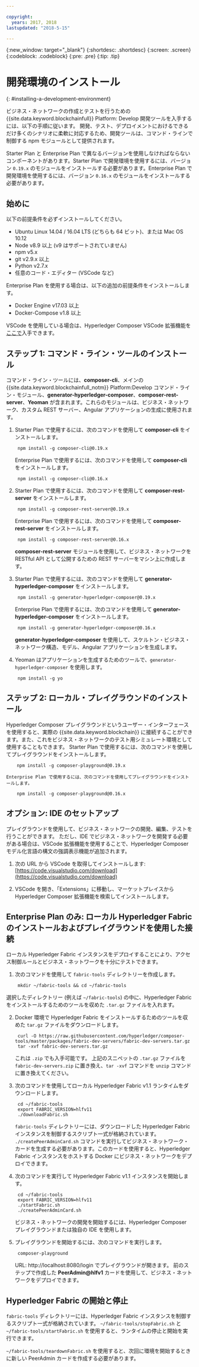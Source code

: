 ```yaml
---

copyright:
  years: 2017, 2018
lastupdated: "2018-5-15"

---
```


{:new_window: target="_blank"}
{:shortdesc: .shortdesc}
{:screen: .screen}
{:codeblock: .codeblock}
{:pre: .pre}
{:tip: .tip}

# 開発環境のインストール
{: #installing-a-development-environment}

ビジネス・ネットワークの作成とテストを行うための {{site.data.keyword.blockchainfull}} Platform: Develop 開発ツールを入手するには、以下の手順に従います。 開発、テスト、デプロイメントにおけるできるだけ多くのシナリオに柔軟に対応するため、開発ツールは、コマンド・ラインで制御する npm モジュールとして提供されます。

Starter Plan と Enterprise Plan で異なるバージョンを使用しなければならないコンポーネントがあります。Starter Plan で開発環境を使用するには、バージョン `0.19.x` のモジュールをインストールする必要があります。Enterprise Plan で開発環境を使用するには、バージョン `0.16.x` のモジュールをインストールする必要があります。

## 始めに

以下の前提条件を必ずインストールしてください。

- Ubuntu Linux 14.04 / 16.04 LTS (どちらも 64 ビット)、または Mac OS 10.12
- Node v8.9 以上 (v9 はサポートされていません)
- npm v5.x
- git v2.9.x 以上
- Python v2.7.x
- 任意のコード・エディター (VSCode など)

Enterprise Plan を使用する場合は、以下の追加の前提条件をインストールします。

- Docker Engine v17.03 以上
- Docker-Compose v1.8 以上

VSCode を使用している場合は、Hyperledger Composer VSCode 拡張機能を[ここで](https://marketplace.visualstudio.com/items?itemName=HyperledgerComposer.composer-support-client)入手できます。

## ステップ 1: コマンド・ライン・ツールのインストール

コマンド・ライン・ツールには、**composer-cli**、メインの {{site.data.keyword.blockchainfull_notm}} Platform:Develop コマンド・ライン・モジュール、**generator-hyperledger-composer**、**composer-rest-server**、**Yeoman** が含まれます。これらのモジュールは、ビジネス・ネットワーク、カスタム REST サーバー、Angular アプリケーションの生成に使用されます。

1. Starter Plan で使用するには、次のコマンドを使用して **composer-cli** をインストールします。

        npm install -g composer-cli@0.19.x

    Enterprise Plan で使用するには、次のコマンドを使用して **composer-cli** をインストールします。

        npm install -g composer-cli@0.16.x

2. Starter Plan で使用するには、次のコマンドを使用して **composer-rest-server** をインストールします。

        npm install -g composer-rest-server@0.19.x

    Enterprise Plan で使用するには、次のコマンドを使用して **composer-rest-server** をインストールします。

        npm install -g composer-rest-server@0.16.x

    **composer-rest-server** モジュールを使用して、ビジネス・ネットワークを RESTful API として公開するための REST サーバーをマシン上に作成します。

3. Starter Plan で使用するには、次のコマンドを使用して **generator-hyperledger-composer** をインストールします。

        npm install -g generator-hyperledger-composer@0.19.x

    Enterprise Plan で使用するには、次のコマンドを使用して **generator-hyperledger-composer** をインストールします。

        npm install -g generator-hyperledger-composer@0.16.x

    **generator-hyperledger-composer** を使用して、スケルトン・ビジネス・ネットワーク構造、モデル、Angular アプリケーションを生成します。

4. Yeoman はアプリケーションを生成するためのツールで、`generator-hyperledger-composer` を使用します。

        npm install -g yo

## ステップ 2: ローカル・プレイグラウンドのインストール

Hyperledger Composer プレイグラウンドというユーザー・インターフェースを使用すると、実際の {{site.data.keyword.blockchain}} に接続することができます。また、これをビジネス・ネットワークのテスト用シミュレート環境として使用することもできます。 Starter Plan で使用するには、次のコマンドを使用してプレイグラウンドをインストールします。

        npm install -g composer-playground@0.19.x

    Enterprise Plan で使用するには、次のコマンドを使用してプレイグラウンドをインストールします。

        npm install -g composer-playground@0.16.x

## オプション: IDE のセットアップ

プレイグラウンドを使用して、ビジネス・ネットワークの開発、編集、テストを行うことができます。 ただし、IDE でビジネス・ネットワークを開発する必要がある場合は、VSCode 拡張機能を使用することで、Hyperledger Composer モデル化言語の構文の強調表示機能が追加されます。

1. 次の URL から VSCode を取得してインストールします: [https://code.visualstudio.com/download](https://code.visualstudio.com/download)

2. VSCode を開き、「Extensions」に移動し、マーケットプレイスから Hyperledger Composer 拡張機能を検索してインストールします。

## Enterprise Plan のみ: ローカル Hyperledger Fabric のインストールおよびプレイグラウンドを使用した接続

ローカル Hyperledger Fabric インスタンスをデプロイすることにより、アクセス制御ルールとビジネス・ネットワークを十分にテストできます。

1. 次のコマンドを使用して `fabric-tools` ディレクトリーを作成します。

        mkdir ~/fabric-tools && cd ~/fabric-tools

選択したディレクトリー (例えば `~/fabric-tools`) の中に、Hyperledger Fabric をインストールするためのツールを収めた `.tar.gz` ファイルを入れます。

2. Docker 環境で Hyperledger Fabric をインストールするためのツールを収めた `tar.gz` ファイルをダウンロードします。

        curl -O https://raw.githubusercontent.com/hyperledger/composer-tools/master/packages/fabric-dev-servers/fabric-dev-servers.tar.gz
        tar -xvf fabric-dev-servers.tar.gz

    これは `.zip` でも入手可能です。 上記のスニペットの `.tar.gz` ファイルを `fabric-dev-servers.zip` に置き換え、`tar -xvf` コマンドを `unzip` コマンドに置き換えてください。

3. 次のコマンドを使用してローカル Hyperledger Fabric v1.1 ランタイムをダウンロードします。

        cd ~/fabric-tools
        export FABRIC_VERSION=hlfv11
        ./downloadFabric.sh

    `fabric-tools` ディレクトリーには、ダウンロードした Hyperledger Fabric インスタンスを制御するスクリプト一式が格納されています。 `./createPeerAdminCard.sh` コマンドを実行してビジネス・ネットワーク・カードを生成する必要があります。このカードを使用すると、Hyperledger Fabric インスタンスをホストする Docker にビジネス・ネットワークをデプロイできます。

4. 次のコマンドを実行して Hyperledger Fabric v1.1 インスタンスを開始します。

        cd ~/fabric-tools
        export FABRIC_VERSION=hlfv11
        ./startFabric.sh
        ./createPeerAdminCard.sh

    ビジネス・ネットワークの開発を開始するには、Hyperledger Composer プレイグラウンドまたは独自の IDE を使用します。

5. プレイグラウンドを開始するには、次のコマンドを実行します。

        composer-playground

    URL: http://localhost:8080/login でプレイグラウンドが開きます。 前のステップで作成した **PeerAdmin@hlfv1** カードを使用して、ビジネス・ネットワークをデプロイできます。


## Hyperledger Fabric の開始と停止

`fabric-tools` ディレクトリーには、Hyperledger Fabric インスタンスを制御するスクリプト一式が格納されています。 `~/fabric-tools/stopFabric.sh` と `~/fabric-tools/startFabric.sh` を使用すると、ランタイムの停止と開始を実行できます。

`~/fabric-tools/teardownFabric.sh` を使用すると、次回に環境を開始するときに新しい PeerAdmin カードを作成する必要があります。
